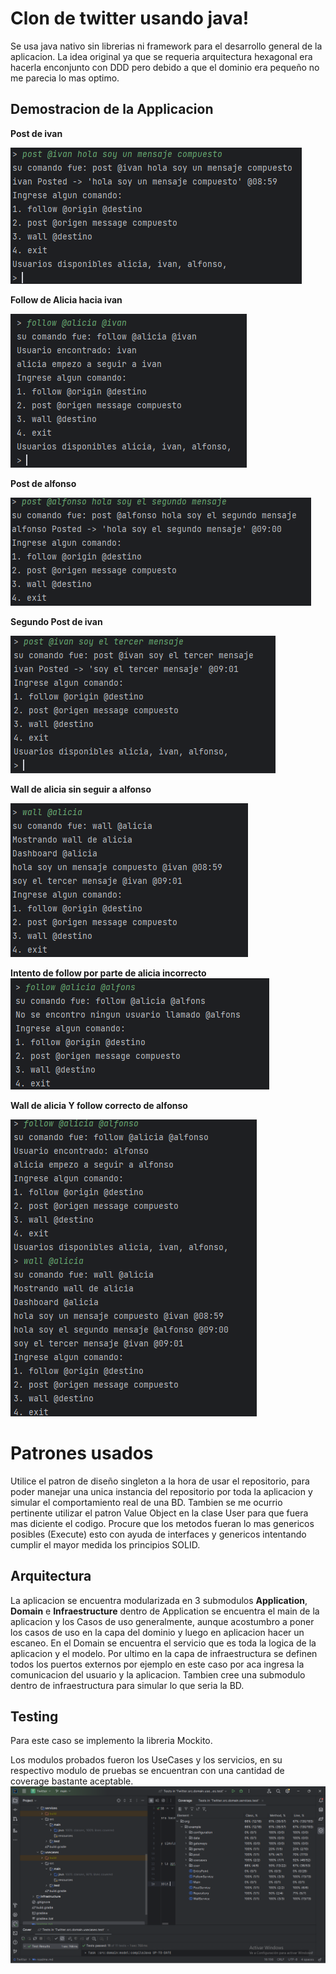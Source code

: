 # Clon de twitter usando java!

Se usa java nativo sin librerias ni framework para el desarrollo general de la aplicacion. La idea original ya que se requeria arquitectura hexagonal era hacerla enconjunto con DDD pero debido a que el dominio era pequeño no me parecia lo mas optimo.

## Demostracion de la Applicacion

**Post de ivan**

![img_1.png](img_1.png)

**Follow de Alicia hacia ivan**

![img_2.png](img_2.png)

**Post de alfonso**

![img_3.png](img_3.png)

**Segundo Post de ivan**

![img_4.png](img_4.png)

**Wall de alicia sin seguir a alfonso**

![img_5.png](img_5.png)

**Intento de follow por parte de alicia incorrecto**
![img_6.png](img_6.png)

**Wall de alicia Y follow correcto de alfonso**

![img_7.png](img_7.png)


# Patrones usados

Utilice el patron de diseño singleton a la hora de usar el repositorio, para poder manejar una unica instancia del repositorio por toda la aplicacion y simular el comportamiento real de una BD. Tambien se me ocurrio pertinente utilizar el patron Value Object en la clase User para que fuera mas diciente el codigo. Procure que los metodos fueran lo mas genericos posibles  (Execute) esto con ayuda de interfaces y genericos intentando cumplir el mayor medida los principios SOLID.

## Arquitectura

La aplicacion se encuentra modularizada en 3 submodulos **Application**, **Domain** e **Infraestructure** dentro de Application se encuentra el main de la aplicacion y los Casos de uso generalmente, aunque acostumbro a poner los casos de uso en la capa del dominio y luego en aplicacion hacer un escaneo. En el Domain se encuentra el servicio que es toda la logica de la aplicacion y el modelo. Por ultimo en la capa de infraestructura se definen todos los puertos externos por ejemplo en este caso por aca ingresa la comunicacion del usuario y la aplicacion. Tambien cree una submodulo dentro de infraestructura para simular lo que seria la BD.

## Testing
Para este caso se implemento la libreria Mockito.

Los modulos probados fueron los UseCases y los servicios, en su respectivo modulo de pruebas se encuentran con una cantidad de coverage bastante aceptable.
![img.png](img.png)